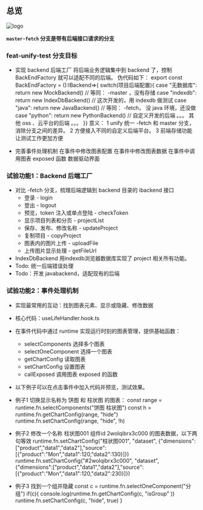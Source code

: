 ## 总览

![logo](readme/logo-t-y.png)

**`master-fetch` 分支是带有后端接口请求的分支**


### feat-unify-test 分支目标
+ 实现 backend 后端工厂
将后端业务逻辑集中到 backend 了，控制 BackEndFactory 就可以适配不同的后端。
伪代码如下：
export const BackEndFactory = ():IBackend=>{
switch(项目后端配置){
case "无数据库":
return new MockBackend() // 等同： -master ，没有存储
case "indexdb":
return new IndexDbBackend() // 这次开发的，用 indexdb 做测试
case "java":
return new JavaBackend() // 等同： -fetch， 没 java 环境，还没做
case "python":
return new PythonBackend() // 自定义开发的后端
。。。 其他 oss 、云平台的后端 。。。
}}
意义：
1 unify 统一 -fetch 和 master 分支，消除分支之间的差异。
2 方便接入不同的自定义后端平台。
3 前端存储功能让测试工作更加方便

+ 完善事件处理机制
在事件中修改图表配置
在事件中修改图表数据
在事件中调用图表 exposed 函数
数据驱动界面

### 试验功能1：Backend 后端工厂
+ 对比 -fetch 分支，梳理后端逻辑到 backend 目录的 ibackend 接口
  + 登录 - login
  + 登出 - logout
  + 预览，token 注入或单点登陆 - checkToken
  + 显示项目列表和分页 - projectList
  + 保存、发布、修改名称 - updateProject
  + 复制项目 - copyProject
  + 图表内的图片上传 - uploadFile
  + 上传图片显示处理 - getFileUrl
+ IndexDbBackend 用indexdb浏览器数据库实现了 project 相关所有功能。
+ Todo: 统一后端错误处理
+ Todo：开发 javabackend，适配现有的后端

### 试验功能2：事件处理机制
+ 实现最常用的互动：找到图表元素、显示或隐藏、修改数据
+ 核心代码：useLifeHandler.hook.ts
+ 在事件代码中通过 runtime 实现运行时刻的图表管理，提供基础函数：
  + selectComponents 选择多个图表
  + selectOneComponent 选择一个图表
  + getChartConfig 读取图表
  + setChartConfig 设置图表
  + callExposed 调用图表 exposed 的函数
+ 以下例子可以在点击事件中加入代码并预览，测试效果。

+ 例子1 切换显示名称为 饼图 和 柱状图 的图表：
const range = runtime.fn.selectComponents("饼图 柱状图")
const h = runtime.fn.getChartConfig(range, "hide")
runtime.fn.setChartConfig(range, "hide", !h)

+ 例子2 修改一个名称 柱状图001 组件id 2wolqibrx3c000 的图表数据，以下两句等效
runtime.fn.setChartConfig("柱状图001", "dataset", {"dimensions":["product","data1","data2"],"source":[{"product":"Mon","data1":120,"data2":130}]})
runtime.fn.setChartConfig("#2wolqibrx3c000", "dataset", {"dimensions":["product","data1","data2"],"source":[{"product":"Mon","data1":120,"data2":230}]})

+ 例子3 找到一个组并隐藏
const c = runtime.fn.selectOneComponent("分组")
if(c){
  console.log(runtime.fn.getChartConfig(c, "isGroup" ))
  runtime.fn.setChartConfig(c, "hide", true)
}